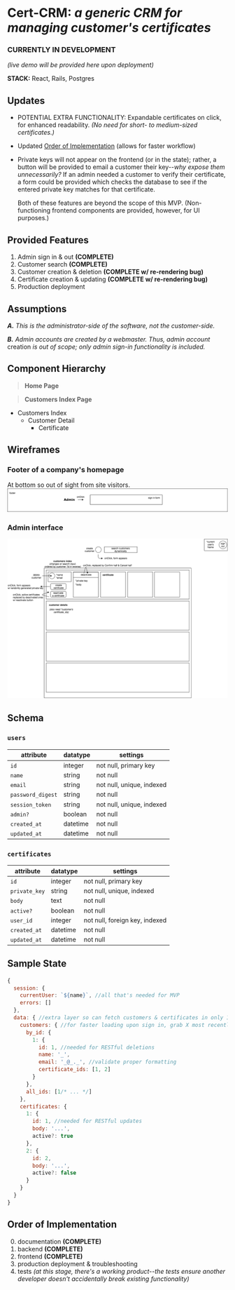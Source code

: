 # Cert-CRM: _a generic CRM for managing customer's certificates_

### CURRENTLY IN DEVELOPMENT
_(live demo will be provided here upon deployment)_

**STACK:** React, Rails, Postgres

## Updates

* POTENTIAL EXTRA FUNCTIONALITY: Expandable certificates on click, for enhanced readability. _(No need for short- to medium-sized certificates.)_

* Updated [Order of Implementation](https://github.com/English3000/cert-CRM#order-of-implementation) (allows for faster workflow)

* Private keys will not appear on the frontend (or in the state); rather, a button will be provided to email a customer their key--_why expose them unnecessarily?_ If an admin needed a customer to verify their certificate, a form could be provided which checks the database to see if the entered private key matches for that certificate.

  Both of these features are beyond the scope of this MVP. (Non-functioning frontend components are provided, however, for UI purposes.)

## Provided Features

1. Admin sign in & out **(COMPLETE)**
2. Customer search **(COMPLETE)**
3. Customer creation & deletion **(COMPLETE w/ re-rendering bug)**
4. Certificate creation & updating **(COMPLETE w/ re-rendering bug)**
5. Production deployment

## Assumptions

_**A.** This is the administrator-side of the software, not the customer-side._

_**B.** Admin accounts are created by a webmaster. Thus, admin account_ creation _is out of scope; only admin sign-in functionality is included._

## Component Hierarchy

> **Home Page**

> **Customers Index Page**
  * Customers Index
    * Customer Detail
      * Certificate

## Wireframes

### Footer of a company's homepage
At bottom so out of sight from site visitors.
![homepage](https://github.com/English3000/cert-CRM/blob/master/HomePage.png)

### Admin interface
![customersIndexPage](https://github.com/English3000/cert-CRM/blob/master/CustomersIndexPage.png)

## Schema

### `users`

attribute         | datatype | settings
-|-|-
`id`              | integer  | not null, primary key
`name`            | string   | not null
`email`           | string   | not null, unique, indexed
`password_digest` | string   | not null
`session_token`   | string   | not null, unique, indexed
`admin?`          | boolean  | not null
`created_at`      | datetime | not null
`updated_at`      | datetime | not null

### `certificates`

attribute         | datatype | settings
-|-|-
`id`              | integer  | not null, primary key
`private_key`     | string   | not null, unique, indexed
`body`            | text     | not null
`active?`         | boolean  | not null
`user_id`         | integer  | not null, foreign key, indexed
`created_at`      | datetime | not null
`updated_at`      | datetime | not null

## Sample State

```js
{
  session: {
    currentUser: `${name}`, //all that's needed for MVP
    errors: []
  },
  data: { //extra layer so can fetch customers & certificates in only 1 query
    customers: { //for faster loading upon sign in, grab X most recently created customers; then cache the rest when searched
      by_id: {
        1: {
          id: 1, //needed for RESTful deletions
          name: '_',
          email: '_@_._', //validate proper formatting
          certificate_ids: [1, 2]
        }
      },
      all_ids: [1/* ... */]
    },
    certificates: {
      1: {
        id: 1, //needed for RESTful updates
        body: '...',
        active?: true
      },
      2: {
        id: 2,
        body: '...',
        active?: false
      }
    }
  }
}
```

## Order of Implementation

0. documentation **(COMPLETE)**
1. backend **(COMPLETE)**
2. frontend  **(COMPLETE)**
3. production deployment & troubleshooting
4. tests _(at this stage, there's a working product--the tests ensure another developer doesn't accidentally break existing functionality)_

